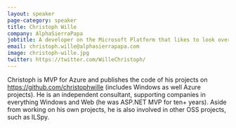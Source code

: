```yaml
---
layout: speaker
page-category: speaker
title: Christoph Wille
company: AlphaSierraPapa
jobtitle: A developer on the Microsoft Platform that likes to look over the fence
email: christoph.wille@alphasierrapapa.com
image: christoph-wille.jpg
twitter: https://twitter.com/WilleChristoph/
---
```


Christoph is MVP for Azure and publishes the code of his projects on https://github.com/christophwille (includes Windows as well Azure projects). He is an independent consultant, supporting companies in everything Windows and Web (he was ASP.NET MVP for ten+ years). Aside from working on his own projects, he is also involved in other OSS projects, such as ILSpy.